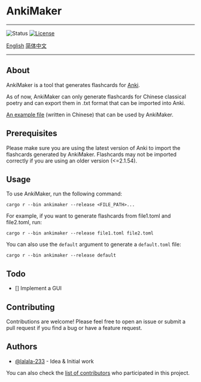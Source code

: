 # AnkiMaker

---

![Status](https://img.shields.io/badge/status-active-success.svg)
[![License](https://img.shields.io/badge/license-MIT-blue.svg)](/LICENSE)

[English](README.md)
[简体中文](README_CN.md)

---

## About

AnkiMaker is a tool that generates flashcards for [Anki](https://apps.ankiweb.net/).

As of now, AnkiMaker can only generate flashcards for Chinese classical poetry and can export them in .txt format that can be imported into Anki.

[An example file](https://github.com/lalala-233/AnkiCards/blob/main/New/将进酒.toml) (written in Chinese) that can be used by AnkiMaker.

## Prerequisites

Please make sure you are using the latest version of Anki to import the flashcards generated by AnkiMaker. Flashcards may not be imported correctly if you are using an older version (<=2.1.54).

## Usage

To use AnkiMaker, run the following command:

```shell
cargo r --bin ankimaker --release <FILE_PATH>...
```

For example, if you want to generate flashcards from file1.toml and file2.toml, run:

```shell
cargo r --bin ankimaker --release file1.toml file2.toml
```

You can also use the `default` argument to generate a `default.toml` file:

```shell
cargo r --bin ankimaker --release default
```

## Todo

- [] Implement a GUI

## Contributing

Contributions are welcome! Please feel free to open an issue or submit a pull request if you find a bug or have a feature request.

## Authors

- [@lalala-233](https://github.com/lalala-233) - Idea & Initial work

You can also check the [list of contributors](https://github.com/lalala-233/AnkiMaker/contributors) who participated in this project.
